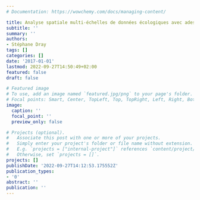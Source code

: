 ```yaml
---
# Documentation: https://wowchemy.com/docs/managing-content/

title: Analyse spatiale multi-échelles de données écologiques avec adespatial
subtitle: ''
summary: ''
authors:
- Stéphane Dray
tags: []
categories: []
date: '2017-01-01'
lastmod: 2022-09-27T14:50:49+02:00
featured: false
draft: false

# Featured image
# To use, add an image named `featured.jpg/png` to your page's folder.
# Focal points: Smart, Center, TopLeft, Top, TopRight, Left, Right, BottomLeft, Bottom, BottomRight.
image:
  caption: ''
  focal_point: ''
  preview_only: false

# Projects (optional).
#   Associate this post with one or more of your projects.
#   Simply enter your project's folder or file name without extension.
#   E.g. `projects = ["internal-project"]` references `content/project/deep-learning/index.md`.
#   Otherwise, set `projects = []`.
projects: []
publishDate: '2022-09-27T14:12:53.175552Z'
publication_types:
- '0'
abstract: ''
publication: ''
---
```


